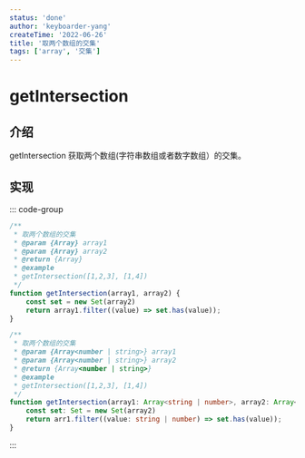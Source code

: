 ```yaml
---
status: 'done'
author: 'keyboarder-yang'
createTime: '2022-06-26'
title: '取两个数组的交集'
tags: ['array', '交集']
---
```


# getIntersection

## 介绍
getIntersection 获取两个数组(字符串数组或者数字数组）的交集。

## 实现

::: code-group
```JavaScript
/**
 * 取两个数组的交集
 * @param {Array} array1
 * @param {Array} array2
 * @return {Array}
 * @example
 * getIntersection([1,2,3], [1,4])
 */
function getIntersection(array1, array2) {
    const set = new Set(array2)
    return array1.filter((value) => set.has(value));
}

```

```TypeScript
/**
 * 取两个数组的交集
 * @param {Array<number | string>} array1
 * @param {Array<number | string>} array2
 * @return {Array<number | string>}
 * @example
 * getIntersection([1,2,3], [1,4])
 */
function getIntersection(array1: Array<string | number>, array2: Array<string | number>): Array<string | number> {
    const set: Set = new Set(array2)
    return arr1.filter((value: string | number) => set.has(value));
}

```

:::


